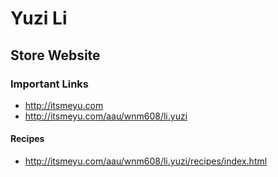 # Yuzi Li

## Store Website

### Important Links

- http://itsmeyu.com
- http://itsmeyu.com/aau/wnm608/li.yuzi

#### Recipes

- http://itsmeyu.com/aau/wnm608/li.yuzi/recipes/index.html
